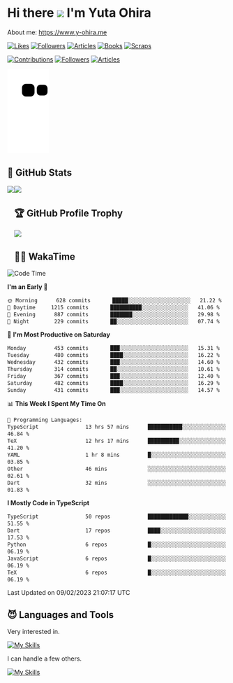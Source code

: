 # Hi there <img width="35" src="https://user-images.githubusercontent.com/50891407/148686885-0fefeb76-4cf6-473a-9e3e-889ce5513450.gif" /> I'm Yuta Ohira

About me: https://www.y-ohira.me

[![Likes](https://badgen.org/img/zenn/alesion/likes?style=for-the-badge)](https://zenn.dev/alesion)
[![Followers](https://badgen.org/img/zenn/alesion/followers?style=for-the-badge)](https://zenn.dev/alesion)
[![Articles](https://badgen.org/img/zenn/alesion/articles?style=for-the-badge)](https://zenn.dev/alesion)
[![Books](https://badgen.org/img/zenn/alesion/books?style=for-the-badge)](https://zenn.dev/alesion?tab=books)
[![Scraps](https://badgen.org/img/zenn/alesion/scraps?style=for-the-badge)](https://zenn.dev/alesion?tab=scraps)

[![Contributions](https://badgen.org/img/qiita/alesion30/contributions?style=for-the-badge)](https://qiita.com/alesion30)
[![Followers](https://badgen.org/img/qiita/alesion30/followers?style=for-the-badge)](https://qiita.com/alesion30)
[![Articles](https://badgen.org/img/qiita/alesion30/articles?style=for-the-badge)](https://qiita.com/alesion30)

<!-- <p align="left"> -->
  <!-- GitHub -->
<!--   <a href="https://github.com/alesion30/alesion30/">
    <img src="https://komarev.com/ghpvc/?username=alesion30" alt="alesion30" />
  </a>
  <a href="https://github.com/alesion30">
    <img height="20" src="https://img.shields.io/github/followers/alesion30?label=follow&logo=github&style=flat" />
  </a> -->
  <!-- Zenn -->
<!--   <a href="https://zenn.dev/alesion">
    <img src="https://zenn.badge.nikaera.com/s/alesion/likes?style=flat" alt="alesion likes" />
  </a>
  <a href="https://zenn.dev/alesion/articles">
    <img src="https://zenn.badge.nikaera.com/s/alesion/articles?style=flat" alt="alesion articles" />
  </a>
  <a href="https://zenn.dev/alesion/followers">
    <img src="https://zenn.badge.nikaera.com/s/alesion/followers?style=flat" alt="alesion followers" />
  </a>
  <a href="https://zenn.dev/alesion/books">
    <img src="https://zenn.badge.nikaera.com/s/alesion/books?style=flat" alt="alesion books" />
  </a>
  <a href="https://zenn.dev/alesion/scraps">
    <img src="https://zenn.badge.nikaera.com/s/alesion/scraps?style=flat" alt="alesion scraps" />
  </a> -->
  <!-- qiita -->
<!--   <a href="http://qiita.com/Alesion30">
    <img height="20" src="https://qiita-badge.apiapi.app/s/Alesion30/posts.svg" />
  </a>
    <img height="20" src="https://qiita-badge.apiapi.app/s/Alesion30/contributions.svg" />
  </a> -->
<!-- </p> -->


<!-- ## 🐍 Contribution -->

<img src="https://github.com/Alesion30/Alesion30/blob/output/github-contribution-grid-snake.svg" alt="GitHub Snake dark" />


## 💎 GitHub Stats

<div>
  <img height="170" align="left" src="https://github-readme-stats.vercel.app/api?username=Alesion30&count_private=true&show_icons=true&title_color=81A1C1&text_color=ECEFF4&bg_color=2E3440&icon_color=D8DEE9&border_radius=10" />
  <img height="170" src="https://github-readme-stats.vercel.app/api/top-langs/?username=Alesion30&langs_count=8&layout=compact&title_color=81A1C1&text_color=ECEFF4&bg_color=2E3440&icon_color=D8DEE9&border_radius=10" />
</div>


## 🏆 GitHub Profile Trophy

<img width="800" src="https://github-profile-trophy.vercel.app/?username=Alesion30&theme=nord&no-frame=true"/>


## 🧑‍💻 WakaTime

<!--START_SECTION:waka-->
![Code Time](http://img.shields.io/badge/Code%20Time-1%2C771%20hrs%2019%20mins-blue)

**I'm an Early 🐤** 

```text
🌞 Morning      628 commits       █████░░░░░░░░░░░░░░░░░░░░   21.22 % 
🌆 Daytime     1215 commits       ██████████░░░░░░░░░░░░░░░   41.06 % 
🌃 Evening      887 commits       ███████░░░░░░░░░░░░░░░░░░   29.98 % 
🌙 Night        229 commits       ██░░░░░░░░░░░░░░░░░░░░░░░   07.74 % 

```
📅 **I'm Most Productive on Saturday** 

```text
Monday         453 commits       ███░░░░░░░░░░░░░░░░░░░░░░   15.31 % 
Tuesday        480 commits       ████░░░░░░░░░░░░░░░░░░░░░   16.22 % 
Wednesday      432 commits       ███░░░░░░░░░░░░░░░░░░░░░░   14.60 % 
Thursday       314 commits       ██░░░░░░░░░░░░░░░░░░░░░░░   10.61 % 
Friday         367 commits       ███░░░░░░░░░░░░░░░░░░░░░░   12.40 % 
Saturday       482 commits       ████░░░░░░░░░░░░░░░░░░░░░   16.29 % 
Sunday         431 commits       ███░░░░░░░░░░░░░░░░░░░░░░   14.57 % 

```


📊 **This Week I Spent My Time On** 

```text
💬 Programming Languages: 
TypeScript               13 hrs 57 mins      ███████████░░░░░░░░░░░░░░   46.84 % 
TeX                      12 hrs 17 mins      ██████████░░░░░░░░░░░░░░░   41.20 % 
YAML                     1 hr 8 mins         █░░░░░░░░░░░░░░░░░░░░░░░░   03.85 % 
Other                    46 mins             ░░░░░░░░░░░░░░░░░░░░░░░░░   02.61 % 
Dart                     32 mins             ░░░░░░░░░░░░░░░░░░░░░░░░░   01.83 % 

```

**I Mostly Code in TypeScript** 

```text
TypeScript               50 repos            █████████████░░░░░░░░░░░░   51.55 % 
Dart                     17 repos            ████░░░░░░░░░░░░░░░░░░░░░   17.53 % 
Python                   6 repos             █░░░░░░░░░░░░░░░░░░░░░░░░   06.19 % 
JavaScript               6 repos             █░░░░░░░░░░░░░░░░░░░░░░░░   06.19 % 
TeX                      6 repos             █░░░░░░░░░░░░░░░░░░░░░░░░   06.19 % 

```



 Last Updated on 09/02/2023 21:07:17 UTC
<!--END_SECTION:waka-->


## 😈 Languages and Tools

Very interested in.

[![My Skills](https://skillicons.dev/icons?i=react,nextjs,typescript,flutter,firebase)](https://skillicons.dev)

I can handle a few others.

[![My Skills](https://skillicons.dev/icons?i=javascript,vue,nuxt,redux,electron,express,nodejs,deno,dart,python,flask,php,laravel,wordpress,go,rust,html,css,sass,tailwind,bootstrap,webpack,supabase,aws,dynamodb,mysql,figma,xd,vscode,latex)](https://skillicons.dev)
